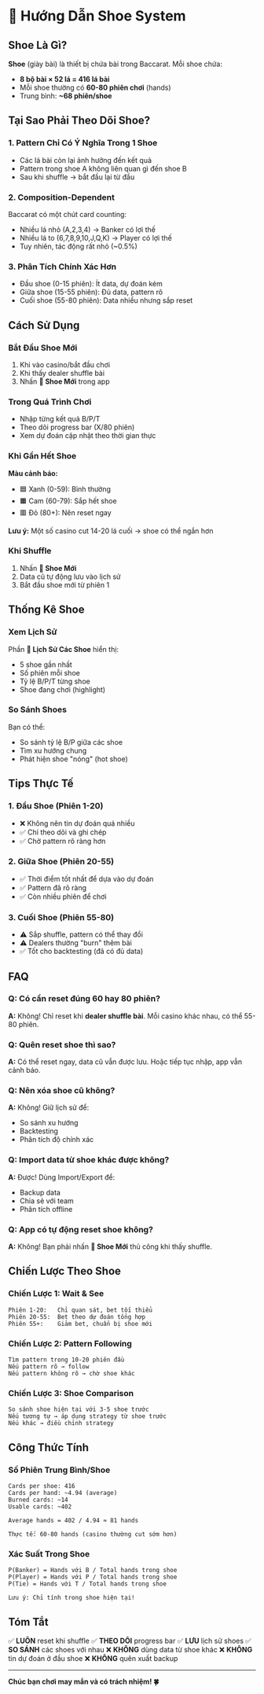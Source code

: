 # 🎴 Hướng Dẫn Shoe System

## Shoe Là Gì?

**Shoe** (giày bài) là thiết bị chứa bài trong Baccarat. Mỗi shoe chứa:
- **8 bộ bài × 52 lá = 416 lá bài**
- Mỗi shoe thường có **60-80 phiên chơi** (hands)
- Trung bình: **~68 phiên/shoe**

## Tại Sao Phải Theo Dõi Shoe?

### 1. Pattern Chỉ Có Ý Nghĩa Trong 1 Shoe
- Các lá bài còn lại ảnh hưởng đến kết quả
- Pattern trong shoe A không liên quan gì đến shoe B
- Sau khi shuffle → bắt đầu lại từ đầu

### 2. Composition-Dependent
Baccarat có một chút card counting:
- Nhiều lá nhỏ (A,2,3,4) → Banker có lợi thế
- Nhiều lá to (6,7,8,9,10,J,Q,K) → Player có lợi thế
- Tuy nhiên, tác động rất nhỏ (~0.5%)

### 3. Phân Tích Chính Xác Hơn
- Đầu shoe (0-15 phiên): Ít data, dự đoán kém
- Giữa shoe (15-55 phiên): Đủ data, pattern rõ
- Cuối shoe (55-80 phiên): Data nhiều nhưng sắp reset

## Cách Sử Dụng

### Bắt Đầu Shoe Mới
1. Khi vào casino/bắt đầu chơi
2. Khi thấy dealer shuffle bài
3. Nhấn **🎴 Shoe Mới** trong app

### Trong Quá Trình Chơi
- Nhập từng kết quả B/P/T
- Theo dõi progress bar (X/80 phiên)
- Xem dự đoán cập nhật theo thời gian thực

### Khi Gần Hết Shoe
**Màu cảnh báo:**
- 🟦 Xanh (0-59): Bình thường
- 🟧 Cam (60-79): Sắp hết shoe
- 🟥 Đỏ (80+): Nên reset ngay

**Lưu ý:** Một số casino cut 14-20 lá cuối → shoe có thể ngắn hơn

### Khi Shuffle
1. Nhấn **🎴 Shoe Mới**
2. Data cũ tự động lưu vào lịch sử
3. Bắt đầu shoe mới từ phiên 1

## Thống Kê Shoe

### Xem Lịch Sử
Phần **🎴 Lịch Sử Các Shoe** hiển thị:
- 5 shoe gần nhất
- Số phiên mỗi shoe
- Tỷ lệ B/P/T từng shoe
- Shoe đang chơi (highlight)

### So Sánh Shoes
Bạn có thể:
- So sánh tỷ lệ B/P giữa các shoe
- Tìm xu hướng chung
- Phát hiện shoe "nóng" (hot shoe)

## Tips Thực Tế

### 1. Đầu Shoe (Phiên 1-20)
- ❌ Không nên tin dự đoán quá nhiều
- ✅ Chỉ theo dõi và ghi chép
- ✅ Chờ pattern rõ ràng hơn

### 2. Giữa Shoe (Phiên 20-55)
- ✅ Thời điểm tốt nhất để dựa vào dự đoán
- ✅ Pattern đã rõ ràng
- ✅ Còn nhiều phiên để chơi

### 3. Cuối Shoe (Phiên 55-80)
- ⚠️ Sắp shuffle, pattern có thể thay đổi
- ⚠️ Dealers thường "burn" thêm bài
- ✅ Tốt cho backtesting (đã có đủ data)

## FAQ

### Q: Có cần reset đúng 60 hay 80 phiên?
**A:** Không! Chỉ reset khi **dealer shuffle bài**. Mỗi casino khác nhau, có thể 55-80 phiên.

### Q: Quên reset shoe thì sao?
**A:** Có thể reset ngay, data cũ vẫn được lưu. Hoặc tiếp tục nhập, app vẫn cảnh báo.

### Q: Nên xóa shoe cũ không?
**A:** Không! Giữ lịch sử để:
- So sánh xu hướng
- Backtesting
- Phân tích độ chính xác

### Q: Import data từ shoe khác được không?
**A:** Được! Dùng Import/Export để:
- Backup data
- Chia sẻ với team
- Phân tích offline

### Q: App có tự động reset shoe không?
**A:** Không! Bạn phải nhấn **🎴 Shoe Mới** thủ công khi thấy shuffle.

## Chiến Lược Theo Shoe

### Chiến Lược 1: Wait & See
```
Phiên 1-20:   Chỉ quan sát, bet tối thiểu
Phiên 20-55:  Bet theo dự đoán tổng hợp
Phiên 55+:    Giảm bet, chuẩn bị shoe mới
```

### Chiến Lược 2: Pattern Following
```
Tìm pattern trong 10-20 phiên đầu
Nếu pattern rõ → follow
Nếu pattern không rõ → chờ shoe khác
```

### Chiến Lược 3: Shoe Comparison
```
So sánh shoe hiện tại với 3-5 shoe trước
Nếu tương tự → áp dụng strategy từ shoe trước
Nếu khác → điều chỉnh strategy
```

## Công Thức Tính

### Số Phiên Trung Bình/Shoe
```
Cards per shoe: 416
Cards per hand: ~4.94 (average)
Burned cards: ~14
Usable cards: ~402

Average hands = 402 / 4.94 ≈ 81 hands

Thực tế: 60-80 hands (casino thường cut sớm hơn)
```

### Xác Suất Trong Shoe
```
P(Banker) = Hands với B / Total hands trong shoe
P(Player) = Hands với P / Total hands trong shoe
P(Tie) = Hands với T / Total hands trong shoe

Lưu ý: Chỉ tính trong shoe hiện tại!
```

## Tóm Tắt

✅ **LUÔN** reset khi shuffle
✅ **THEO DÕI** progress bar
✅ **LƯU** lịch sử shoes
✅ **SO SÁNH** các shoes với nhau
❌ **KHÔNG** dùng data từ shoe khác
❌ **KHÔNG** tin dự đoán ở đầu shoe
❌ **KHÔNG** quên xuất backup

---

**Chúc bạn chơi may mắn và có trách nhiệm! 🍀**
